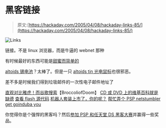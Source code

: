 # 黑客链接

> 原文:[https://hackaday.com/2005/04/08/hackaday-links-85/](https://hackaday.com/2005/04/08/hackaday-links-85/)

![Links](img/571a53da51046b6174a8d2179411961c.png)

链接。不是 linux 浏览器，而是牛逼的 webnet 那种

有时候最好的东西可能是[甜蜜而简单的](http://www.thwartdesign.com/progresspg/withoutpg/dwor_ball.html)

[altoids 锡电池](http://ipod.hackaday.com/entry/2645310329796286/)？太棒了。但是一只 [altoids tin 光电鼠标](http://www.flickr.com/photos/drewish/7836107/in/pool-make/)也很邪恶。

差不多是时候我们得到垃圾邮件的一次性电子邮件地址了

[直观对比雅虎！而谷歌搜索](http://www.langreiter.com/exec/yahoo-vs-google.html)【BroccoliofDoom】
[CD 或 DVD 上的维基百科就是缺德](http://www.zdnet.com.au/news/software/0,2000061733,39187583,00.htm)
[查看 flash 源代码](http://www.markme.com/mesh/archives/007432.cfm)
[机器人套装上市了，你的呢？](http://engadget.com/entry/1234000443039355/)
[帮忙弄个 PSP netstumbler get goin](http://psp.dubayou.com/)[duba you](http://www.dubayou.com)

你觉得你是个强悍的黑客吗？然后[参加 PSP 和任天堂 DS 黑客大赛](http://engadget.com/entry/1234000280039074/)并赢得一些奖品。